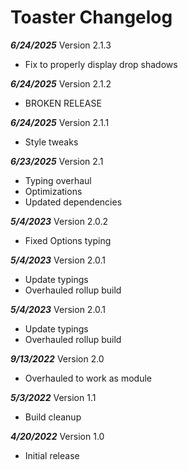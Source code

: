 # Toaster Changelog

***6/24/2025*** Version 2.1.3
   - Fix to properly display drop shadows

***6/24/2025*** Version 2.1.2
   - BROKEN RELEASE

***6/24/2025*** Version 2.1.1
   - Style tweaks

***6/23/2025*** Version 2.1
   - Typing overhaul
   - Optimizations
   - Updated dependencies

***5/4/2023*** Version 2.0.2
   - Fixed Options typing

***5/4/2023*** Version 2.0.1
   - Update typings
   - Overhauled rollup build

***5/4/2023*** Version 2.0.1
   - Update typings
   - Overhauled rollup build

***9/13/2022*** Version 2.0
   - Overhauled to work as module

***5/3/2022*** Version 1.1
   - Build cleanup

***4/20/2022*** Version 1.0
   - Initial release
